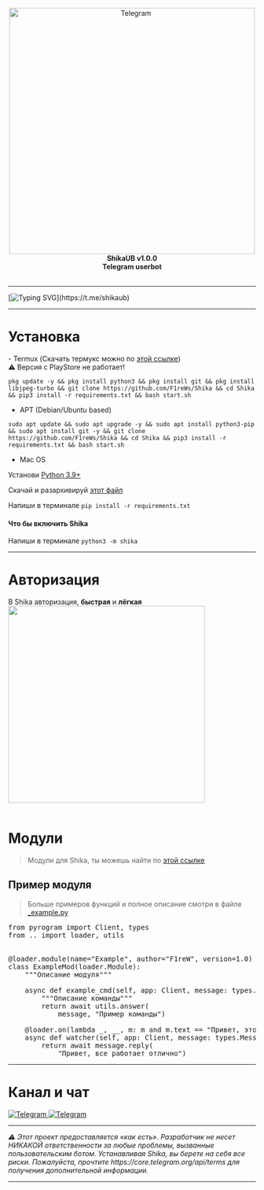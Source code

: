 <p align="center">
    </a>
    <img alt="Telegram" width="500px" src="https://api.f1rew.me/file/shika_logo.jpg">
    <br>
    <b>ShikaUB v1.0.0</b>
    <br>
    <b>Telegram userbot</b>
<br><br>

</p>
<hr>

[![Typing SVG](https://readme-typing-svg.herokuapp.com?color=%2336BCF7&lines=The+best+telegram+userbot.)](https://t.me/shikaub)
<hr>

<h1>Установка</h1>
- Termux (Скачать термукс можно по <a href="https://f-droid.org/repo/com.termux_118.apk">этой ссылке</a>)<br>⚠️ Версия с PlayStore не работает!

```
pkg update -y && pkg install python3 && pkg install git && pkg install libjpeg-turbo && git clone https://github.com/F1reWs/Shika && cd Shika && pip3 install -r requirements.txt && bash start.sh
```

- APT (Debian/Ubuntu based)

```
sudo apt update && sudo apt upgrade -y && sudo apt install python3-pip && sudo apt install git -y && git clone https://github.com/F1reWs/Shika && cd Shika && pip3 install -r requirements.txt && bash start.sh
```

- Mac OS

Установи <a href="https://www.python.org/downloads/">Python 3.9+</a>

Скачай и разархивируй <a href="https://github.com/F1reWs/Shika/archive/refs/heads/main.zip">этот файл</a>

Напиши в терминале `pip install -r requirements.txt`

<h4>Что бы включить Shika</h3>

Напиши в терминале `python3 -m shika`
<hr>

<h1>Авторизация</h1>
В Shika авторизация, <b>быстрая</b> и <b>лёгкая</b>
<table>
   <img src="https://api.f1rew.me/file/shika_install.gif" height="400" align="middle">
</table>

<h1>Модули</h1>

> Модули для Shika, ты можешь найти по <a href="https://t.me/shika_chat/12">этой ссылке</a>

<h2>Пример модуля</h2>

> Больше примеров функций и полное описание смотри в файле <a href="./shika/modules/_example.py">_example.py</a>

<pre lang="python">
from pyrogram import Client, types
from .. import loader, utils


@loader.module(name="Example", author="F1reW", version=1.0)
class ExampleMod(loader.Module):
    """Описание модуля"""

    async def example_cmd(self, app: Client, message: types.Message):
        """Описание команды"""
        return await utils.answer(
            message, "Пример команды")

    @loader.on(lambda _, __, m: m and m.text == "Привет, это проверка вотчера")
    async def watcher(self, app: Client, message: types.Message):
        return await message.reply(
            "Привет, все работает отлично")
</pre>

<hr>
<h1>Канал и чат</h1>
<a href="https://t.me/shikaub">
<img alt="Telegram" src="https://img.shields.io/badge/Telegram_Channel-0a0a0a?style=for-the-badge&logo=telegram">
</a>
<a href="https://t.me/shika_chat">
<img alt="Telegram" src="https://img.shields.io/badge/Telegram_Chat-0a0a0a?style=for-the-badge&logo=telegram">
</a>
<br>
<hr>
<i>⚠️ Этот проект предоставляется «как есть». Разработчик не несет НИКАКОЙ ответственности за любые проблемы, вызванные пользовательским ботом. Устанавливая Shika, вы берете на себя все риски. Пожалуйста, прочтите https://core.telegram.org/api/terms для получения дополнительной информации.</i>
<br>
<hr> 
